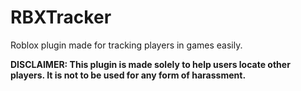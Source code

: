 # RBXTracker
Roblox plugin made for tracking players in games easily.

**DISCLAIMER: This plugin is made solely to help users locate other players. It is not to be used for any form of harassment.**
